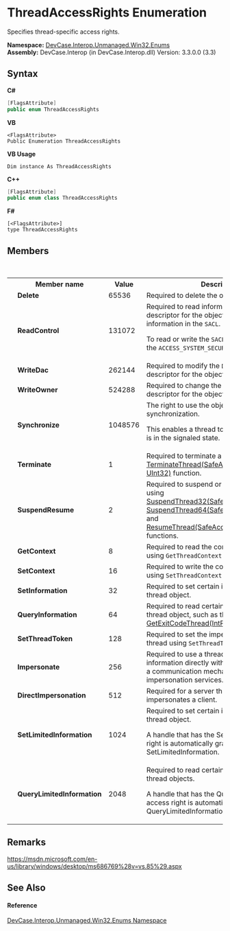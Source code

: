 # ThreadAccessRights Enumeration
 

Specifies thread-specific access rights.

**Namespace:**&nbsp;<a href="N_DevCase_Interop_Unmanaged_Win32_Enums">DevCase.Interop.Unmanaged.Win32.Enums</a><br />**Assembly:**&nbsp;DevCase.Interop (in DevCase.Interop.dll) Version: 3.3.0.0 (3.3)

## Syntax

**C#**<br />
``` C#
[FlagsAttribute]
public enum ThreadAccessRights
```

**VB**<br />
``` VB
<FlagsAttribute>
Public Enumeration ThreadAccessRights
```

**VB Usage**<br />
``` VB Usage
Dim instance As ThreadAccessRights
```

**C++**<br />
``` C++
[FlagsAttribute]
public enum class ThreadAccessRights
```

**F#**<br />
``` F#
[<FlagsAttribute>]
type ThreadAccessRights
```


## Members
&nbsp;<table><tr><th></th><th>Member name</th><th>Value</th><th>Description</th></tr><tr><td /><td target="F:DevCase.Interop.Unmanaged.Win32.Enums.ThreadAccessRights.Delete">**Delete**</td><td>65536</td><td>Required to delete the object.</td></tr><tr><td /><td target="F:DevCase.Interop.Unmanaged.Win32.Enums.ThreadAccessRights.ReadControl">**ReadControl**</td><td>131072</td><td>Required to read information in the security descriptor for the object, not including the information in the `SACL`. 

 To read or write the `SACL`, you must request the `ACCESS_SYSTEM_SECURITY` access right.</td></tr><tr><td /><td target="F:DevCase.Interop.Unmanaged.Win32.Enums.ThreadAccessRights.WriteDac">**WriteDac**</td><td>262144</td><td>Required to modify the `DACL` in the security descriptor for the object.</td></tr><tr><td /><td target="F:DevCase.Interop.Unmanaged.Win32.Enums.ThreadAccessRights.WriteOwner">**WriteOwner**</td><td>524288</td><td>Required to change the owner in the security descriptor for the object.</td></tr><tr><td /><td target="F:DevCase.Interop.Unmanaged.Win32.Enums.ThreadAccessRights.Synchronize">**Synchronize**</td><td>1048576</td><td>The right to use the object for synchronization. 

 This enables a thread to wait until the object is in the signaled state.</td></tr><tr><td /><td target="F:DevCase.Interop.Unmanaged.Win32.Enums.ThreadAccessRights.Terminate">**Terminate**</td><td>1</td><td>Required to terminate a thread using <a href="M_DevCase_Interop_Unmanaged_Win32_NativeMethods_TerminateThread">TerminateThread(SafeAccessTokenHandle, UInt32)</a> function.</td></tr><tr><td /><td target="F:DevCase.Interop.Unmanaged.Win32.Enums.ThreadAccessRights.SuspendResume">**SuspendResume**</td><td>2</td><td>Required to suspend or resume a thread using <a href="M_DevCase_Interop_Unmanaged_Win32_NativeMethods_SuspendThread32">SuspendThread32(SafeAccessTokenHandle)</a>, <a href="M_DevCase_Interop_Unmanaged_Win32_NativeMethods_SuspendThread64">SuspendThread64(SafeAccessTokenHandle)</a> and <a href="M_DevCase_Interop_Unmanaged_Win32_NativeMethods_ResumeThread">ResumeThread(SafeAccessTokenHandle)</a> functions.</td></tr><tr><td /><td target="F:DevCase.Interop.Unmanaged.Win32.Enums.ThreadAccessRights.GetContext">**GetContext**</td><td>8</td><td>Required to read the context of a thread using `GetThreadContext` function.</td></tr><tr><td /><td target="F:DevCase.Interop.Unmanaged.Win32.Enums.ThreadAccessRights.SetContext">**SetContext**</td><td>16</td><td>Required to write the context of a thread using `SetThreadContext` function.</td></tr><tr><td /><td target="F:DevCase.Interop.Unmanaged.Win32.Enums.ThreadAccessRights.SetInformation">**SetInformation**</td><td>32</td><td>Required to set certain information in the thread object.</td></tr><tr><td /><td target="F:DevCase.Interop.Unmanaged.Win32.Enums.ThreadAccessRights.QueryInformation">**QueryInformation**</td><td>64</td><td>Required to read certain information from the thread object, such as the exit code using <a href="M_DevCase_Interop_Unmanaged_Win32_NativeMethods_GetExitCodeThread">GetExitCodeThread(IntPtr, UInt32)</a> function.</td></tr><tr><td /><td target="F:DevCase.Interop.Unmanaged.Win32.Enums.ThreadAccessRights.SetThreadToken">**SetThreadToken**</td><td>128</td><td>Required to set the impersonation token for a thread using `SetThreadToken` function.</td></tr><tr><td /><td target="F:DevCase.Interop.Unmanaged.Win32.Enums.ThreadAccessRights.Impersonate">**Impersonate**</td><td>256</td><td>Required to use a thread's security information directly without calling it by using a communication mechanism that provides impersonation services.</td></tr><tr><td /><td target="F:DevCase.Interop.Unmanaged.Win32.Enums.ThreadAccessRights.DirectImpersonation">**DirectImpersonation**</td><td>512</td><td>Required for a server thread that impersonates a client.</td></tr><tr><td /><td target="F:DevCase.Interop.Unmanaged.Win32.Enums.ThreadAccessRights.SetLimitedInformation">**SetLimitedInformation**</td><td>1024</td><td>Required to set certain information in the thread object. 

 A handle that has the SetInformation access right is automatically granted SetLimitedInformation.</td></tr><tr><td /><td target="F:DevCase.Interop.Unmanaged.Win32.Enums.ThreadAccessRights.QueryLimitedInformation">**QueryLimitedInformation**</td><td>2048</td><td>Required to read certain information from the thread objects. 

 A handle that has the QueryInformation access right is automatically granted QueryLimitedInformation.</td></tr></table>

## Remarks
<a href="https://msdn.microsoft.com/en-us/library/windows/desktop/ms686769%28v=vs.85%29.aspx" target="_blank">https://msdn.microsoft.com/en-us/library/windows/desktop/ms686769%28v=vs.85%29.aspx</a>

## See Also


#### Reference
<a href="N_DevCase_Interop_Unmanaged_Win32_Enums">DevCase.Interop.Unmanaged.Win32.Enums Namespace</a><br />